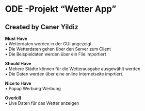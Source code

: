 # ODE -Projekt “Wetter App”<br>
## Created by Caner Yildiz

**Must Have**<br>
  • Wetterdaten werden in der GUI angezeigt.<br>
  • Die Wetterdaten gehen über den Server zum Client<br>
  • Die Beispieldaten werden über ein File importiert<dependency>
  
**Should Have**<br>
  • Mehere Städte können für die Wetterausgabe ausgewählt werden<br>
  • Die Daten werden über eine online Internetseite imprtiert.<br>

**Nice to Have**<br>
  • Popup Werbung Werbung<br>

**Overkill**<br>
  • Live Daten für das Wetter anzeigen<br>

